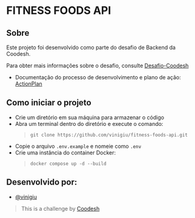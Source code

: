 # FITNESS FOODS API

## Sobre
Este projeto foi desenvolvido como parte do desafio de Backend da Coodesh.

Para obter mais informações sobre o desafio, consulte [Desafio-Coodesh](https://lab.coodesh.com/viniciusgiuseppe/products-parser-20230105)

- Documentação do processo de desenvolvimento e plano de ação: [ActionPlan](https://github.com/vinigiu/fitness-foods-api/blob/master/ActionPlan.md)

## Como iniciar o projeto
- Crie um diretório em sua máquina para armazenar o código
- Abra um terminal dentro do diretório e execute o comando:
    > `git clone https://github.com/vinigiu/fitness-foods-api.git`
- Copie o arquivo `.env.example` e nomeie como `.env`
- Crie uma instância do container Docker:
    > `docker compose up -d --build`

## Desenvolvido por:
- [@vinigiu](https://github.com/vinigiu)
> This is a challenge by [Coodesh](https://coodesh.com/)
